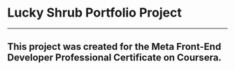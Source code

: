 # Lucky Shrub Portfolio Project

---
## This project was created for the Meta Front-End Developer Professional Certificate on Coursera. 
